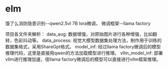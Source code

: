 # elm
饿了么消防隐患识别--qwen2.5vl 7B lora微调， 微调框架--llama factory

项目各文件夹解析：
data_aug: 数据增强，对原始图片进行各种增强，比如翻转，色彩抖动等。
data_process: 视觉大模型数据集处理方法，制作用于训练的数据集格式，采用ShareGpt格式。
model_inf: 经过llama factory微调后的模型推理代码，这里是直接用qwen的方法加载模型进行推理。
vllm_model_inf: 部署vllm进行推理加速，径llama factory微调后的模型可以直接进行vllm框架推理。
